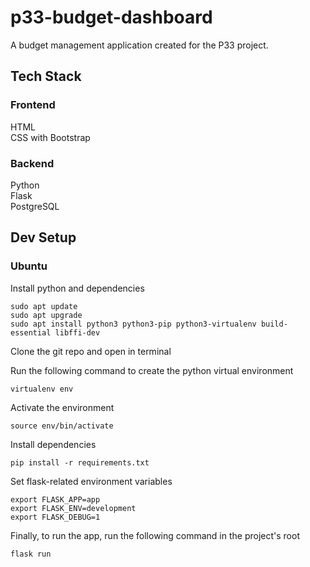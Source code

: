 # p33-budget-dashboard
A budget management application created for the P33 project.

## Tech Stack
### Frontend
HTML\
CSS with Bootstrap

### Backend
Python\
Flask\
PostgreSQL

## Dev Setup
### Ubuntu
Install python and dependencies
```
sudo apt update
sudo apt upgrade
sudo apt install python3 python3-pip python3-virtualenv build-essential libffi-dev
```
Clone the git repo and open in terminal

Run the following command to create the python virtual environment
```
virtualenv env
```
Activate the environment
```
source env/bin/activate
```
Install dependencies
```
pip install -r requirements.txt
```
Set flask-related environment variables
```
export FLASK_APP=app
export FLASK_ENV=development
export FLASK_DEBUG=1
```
Finally, to run the app, run the following command in the project's root
```
flask run
```
